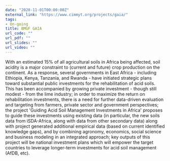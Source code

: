 ```yaml
---
date: "2020-11-01T00:00:00Z"
external_link: "https://www.cimmyt.org/projects/gaia/"
tags:
- On-going
title: BMGF GAIA
url_code: ""
url_pdf: ""
url_slides: ""
url_video: ""
---
```


With an estimated 15% of all agricultural soils in Africa being affected, soil acidity is a major constraint to (current and future) crop production on the continent. As a response, several governments in East Africa - including Ethiopia, Kenya, Tanzania, and Rwanda - have initiated strategic plans toward substantial public investments for the rehabilitation of acid soils. This has been accompanied by growing private investment - though still modest - from the lime industry; in order to maximize the return on rehabilitation investments, there is a need for further data-driven evaluation and targeting from farmers, private sector and government perspectives; the project 'Guiding Acid Soil Management Investments in Africa' proposes to guide these investments using existing data (in particular, the new soils data from iSDA-Africa, along with data from other secondary data) along with project generated additional empirical data (based on current identified knowledge gaps), and by combining agronomy, economics, social science and business modeling in an integrated approach; key outputs of this project will be national investment plans which will empower the target countries to leverage longer-term investments for acid soil management (AfDB, etc).
